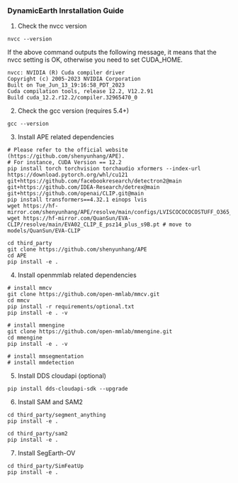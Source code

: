 ### DynamicEarth Inrstallation Guide

1. Check the nvcc version

```
nvcc --version
```

If the above command outputs the following message, it means that the nvcc setting is OK, otherwise you need to set CUDA_HOME.

```
nvcc: NVIDIA (R) Cuda compiler driver
Copyright (c) 2005-2023 NVIDIA Corporation
Built on Tue_Jun_13_19:16:58_PDT_2023
Cuda compilation tools, release 12.2, V12.2.91
Build cuda_12.2.r12.2/compiler.32965470_0
```

2. Check the gcc version (requires 5.4+)

```
gcc --version
```

3. Install APE related dependencies

```
# Please refer to the official website (https://github.com/shenyunhang/APE).
# For instance, CUDA Version == 12.2
pip install torch torchvision torchaudio xformers --index-url https://download.pytorch.org/whl/cu121
git+https://github.com/facebookresearch/detectron2@main
git+https://github.com/IDEA-Research/detrex@main
git+https://github.com/openai/CLIP.git@main
pip install transformers==4.32.1 einops lvis
wget https://hf-mirror.com/shenyunhang/APE/resolve/main/configs/LVISCOCOCOCOSTUFF_O365_OID_VGR_SA1B_REFCOCO_GQA_PhraseCut_Flickr30k/ape_deta/ape_deta_vitl_eva02_clip_vlf_lsj1024_cp_16x4_1080k_mdl_20230829_162438/model_final.pth
wget https://hf-mirror.com/QuanSun/EVA-CLIP/resolve/main/EVA02_CLIP_E_psz14_plus_s9B.pt # move to models/QuanSun/EVA-CLIP

cd third_party
git clone https://github.com/shenyunhang/APE
cd APE
pip install -e .
```

4. Install openmmlab related dependencies

```
# install mmcv
git clone https://github.com/open-mmlab/mmcv.git
cd mmcv
pip install -r requirements/optional.txt
pip install -e . -v
```

```
# install mmengine
git clone https://github.com/open-mmlab/mmengine.git
cd mmengine
pip install -e . -v
```

```
# install mmsegmentation
# install mmdetection
```

5. Install DDS cloudapi (optional)

```
pip install dds-cloudapi-sdk --upgrade
```

6. Install SAM and SAM2

```
cd third_party/segment_anything
pip install -e .

cd third_party/sam2
pip install -e .
```

7. Install SegEarth-OV

```
cd third_party/SimFeatUp
pip install -e .
```

